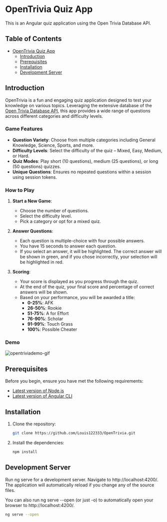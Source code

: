# OpenTrivia Quiz App

This is an Angular quiz application using the Open Trivia Database API.

## Table of Contents

- [OpenTrivia Quiz App](#opentrivia-quiz-app)
  - [Introduction](#introduction)
  - [Prerequisites](#prerequisites)
  - [Installation](#installation)
  - [Development Server](#development-server)

## Introduction

OpenTrivia is a fun and engaging quiz application designed to test your knowledge on various topics. Leveraging the extensive database of the [Open Trivia Database API](https://opentdb.com/), this app provides a wide range of questions across different categories and difficulty levels.

### Game Features
- **Question Variety**: Choose from multiple categories including General Knowledge, Science, Sports, and more.
- **Difficulty Levels**: Select the difficulty of the quiz – Mixed, Easy, Medium, or Hard.
- **Quiz Modes**: Play short (10 questions), medium (25 questions), or long (50 questions) quizzes.
- **Unique Questions**: Ensures no repeated questions within a session using session tokens.

### How to Play
1. **Start a New Game**:
   - Choose the number of questions.
   - Select the difficulty level.
   - Pick a category or opt for a mixed quiz.
   
2. **Answer Questions**:
   - Each question is multiple-choice with four possible answers.
   - You have 15 seconds to answer each question.
   - If you select an answer, it will be highlighted. The correct answer will be shown in green, and if you chose incorrectly, your selection will be highlighted in red.
   
3. **Scoring**:
   - Your score is displayed as you progress through the quiz.
   - At the end of the quiz, your final score and percentage of correct answers will be shown.
   - Based on your performance, you will be awarded a title:
     - **0-25%**: AFK
     - **26-50%**: Rookie
     - **51-75%**: A for Effort
     - **76-90%**: Scholar
     - **91-99%**: Touch Grass
     - **100%**: Possible Cheater
    
### Demo

![opentriviademo-gif](https://github.com/user-attachments/assets/a7066802-a9f3-416d-ab38-86c93f9a2b25)

## Prerequisites

Before you begin, ensure you have met the following requirements:

- [Latest version of Node.js](https://nodejs.org/en/download/package-manager)
- [Latest version of Angular CLI](https://www.npmjs.com/package/@angular/cli)

## Installation

1. Clone the repository:
   ```bash
   git clone https://github.com/Louis122333/OpenTrivia.git
   ```

2. Install the dependencies:
   ```bash
   npm install
   ```
## Development Server
   Run ng serve for a development server. Navigate to http://localhost:4200/. 
   The application will automatically reload if you change any of the source files.
   
   You can also run ng serve --open (or just -o) to automatically open your browser to http://localhost:4200/.
   
   ```bash
   ng serve --open
   ```
   
   


   
